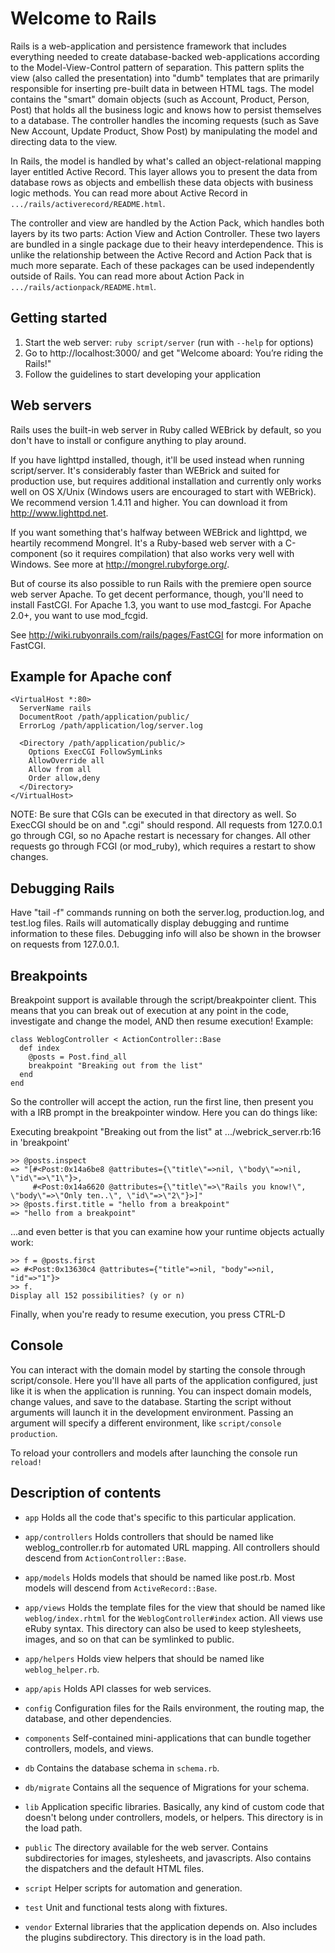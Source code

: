 Welcome to Rails
================

Rails is a web-application and persistence framework that includes everything needed to create database-backed web-applications according to the Model-View-Control pattern of separation. This pattern splits the view (also called the presentation) into "dumb" templates that are primarily responsible for inserting pre-built data in between HTML tags. The model contains the "smart" domain objects (such as Account, Product, Person, Post) that holds all the business logic and knows how to persist themselves to a database. The controller handles the incoming requests (such as Save New Account, Update Product, Show Post) by manipulating the model and directing data to the view.

In Rails, the model is handled by what's called an object-relational mapping layer entitled Active Record. This layer allows you to present the data from database rows as objects and embellish these data objects with business logic methods. You can read more about Active Record in `.../rails/activerecord/README.html`.

The controller and view are handled by the Action Pack, which handles both layers by its two parts: Action View and Action Controller. These two layers are bundled in a single package due to their heavy interdependence. This is unlike the relationship between the Active Record and Action Pack that is much more separate. Each of these packages can be used independently outside of Rails. You can read more about Action Pack in `.../rails/actionpack/README.html`.


Getting started
---------------

1. Start the web server: `ruby script/server` (run with `--help` for options)
2. Go to http://localhost:3000/ and get "Welcome aboard: You’re riding the Rails!"
3. Follow the guidelines to start developing your application

Web servers
-----------

Rails uses the built-in web server in Ruby called WEBrick by default, so you don't have to install or configure anything to play around. 

If you have lighttpd installed, though, it'll be used instead when running script/server. It's considerably faster than WEBrick and suited for production use, but requires additional installation and currently only works well on OS X/Unix (Windows users are encouraged to start with WEBrick). We recommend version 1.4.11 and higher. You can download it from http://www.lighttpd.net.

If you want something that's halfway between WEBrick and lighttpd, we heartily recommend Mongrel. It's a Ruby-based web server with a C-component (so it requires compilation) that also works very well with Windows. See more at http://mongrel.rubyforge.org/.

But of course its also possible to run Rails with the premiere open source web server Apache. To get decent performance, though, you'll need to install FastCGI. For Apache 1.3, you want to use mod_fastcgi. For Apache 2.0+, you want to use mod_fcgid.

See http://wiki.rubyonrails.com/rails/pages/FastCGI for more information on FastCGI.

Example for Apache conf
-----------------------

    <VirtualHost *:80>
      ServerName rails
      DocumentRoot /path/application/public/
      ErrorLog /path/application/log/server.log
    
      <Directory /path/application/public/>
        Options ExecCGI FollowSymLinks
        AllowOverride all
        Allow from all
        Order allow,deny
      </Directory>
    </VirtualHost>

NOTE: Be sure that CGIs can be executed in that directory as well. So ExecCGI should be on and ".cgi" should respond. All requests from 127.0.0.1 go through CGI, so no Apache restart is necessary for changes. All other requests go through FCGI (or mod_ruby), which requires a restart to show changes.

Debugging Rails
---------------

Have "tail -f" commands running on both the server.log, production.log, and test.log files. Rails will automatically display debugging and runtime information to these files. Debugging info will also be shown in the browser on requests from 127.0.0.1.

Breakpoints
-----------

Breakpoint support is available through the script/breakpointer client. This means that you can break out of execution at any point in the code, investigate and change the model, AND then resume execution! Example:

    class WeblogController < ActionController::Base
      def index
        @posts = Post.find_all
        breakpoint "Breaking out from the list"
      end
    end
  
So the controller will accept the action, run the first line, then present you with a IRB prompt in the breakpointer window. Here you can do things like:

Executing breakpoint "Breaking out from the list" at .../webrick_server.rb:16 in 'breakpoint'

    >> @posts.inspect
    => "[#<Post:0x14a6be8 @attributes={\"title\"=>nil, \"body\"=>nil, \"id\"=>\"1\"}>, 
         #<Post:0x14a6620 @attributes={\"title\"=>\"Rails you know!\", \"body\"=>\"Only ten..\", \"id\"=>\"2\"}>]"
    >> @posts.first.title = "hello from a breakpoint"
    => "hello from a breakpoint"

...and even better is that you can examine how your runtime objects actually work:

    >> f = @posts.first 
    => #<Post:0x13630c4 @attributes={"title"=>nil, "body"=>nil, "id"=>"1"}>
    >> f.
    Display all 152 possibilities? (y or n)

Finally, when you're ready to resume execution, you press CTRL-D

Console
-------

You can interact with the domain model by starting the console through script/console. Here you'll have all parts of the application configured, just like it is when the application is running. You can inspect domain models, change values, and save to the database. Starting the script without arguments will launch it in the development environment. Passing an argument will specify a different environment, like `script/console production`.

To reload your controllers and models after launching the console run `reload!`

Description of contents
-----------------------

* `app`
  Holds all the code that's specific to this particular application.

* `app/controllers`
  Holds controllers that should be named like weblog_controller.rb for automated URL mapping. All controllers should descend from `ActionController::Base`.

* `app/models`
  Holds models that should be named like post.rb. Most models will descend from `ActiveRecord::Base`.
  
* `app/views`
  Holds the template files for the view that should be named like `weblog/index.rhtml` for the `WeblogController#index` action. All views use eRuby syntax. This directory can also be used to keep stylesheets, images, and so on that can be symlinked to public.
  
* `app/helpers`
  Holds view helpers that should be named like `weblog_helper.rb`.

* `app/apis`
  Holds API classes for web services.

* `config`
  Configuration files for the Rails environment, the routing map, the database, and other dependencies.

* `components`
  Self-contained mini-applications that can bundle together controllers, models, and views.

* `db`
  Contains the database schema in `schema.rb`.

* `db/migrate`
  Contains all the sequence of Migrations for your schema.

* `lib`
  Application specific libraries. Basically, any kind of custom code that doesn't belong under controllers, models, or helpers. This directory is in the load path.
    
* `public`
  The directory available for the web server. Contains subdirectories for images, stylesheets, and javascripts. Also contains the dispatchers and the default HTML files.

* `script`
  Helper scripts for automation and generation.

* `test`
  Unit and functional tests along with fixtures.

* `vendor`
  External libraries that the application depends on. Also includes the plugins subdirectory. This directory is in the load path.
